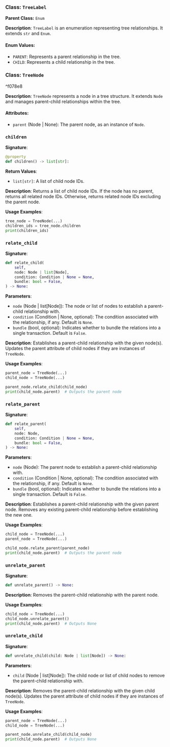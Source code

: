 
### Class: `TreeLabel`

**Parent Class:** `Enum`

**Description**:
`TreeLabel` is an enumeration representing tree relationships. It extends `str` and `Enum`.

#### Enum Values:
- `PARENT`: Represents a parent relationship in the tree.
- `CHILD`: Represents a child relationship in the tree.

### Class: `TreeNode`

^f078e8

**Description**:
`TreeNode` represents a node in a tree structure. It extends `Node` and manages parent-child relationships within the tree.

#### Attributes:
- `parent` (Node | None): The parent node, as an instance of `Node`.

### `children`

**Signature**:
```python
@property
def children() -> list[str]:
```

**Return Values**:
- `list[str]`: A list of child node IDs.

**Description**:
Returns a list of child node IDs. If the node has no parent, returns all related node IDs. Otherwise, returns related node IDs excluding the parent node.

**Usage Examples**:
```python
tree_node = TreeNode(...)
children_ids = tree_node.children
print(children_ids)
```

### `relate_child`

**Signature**:
```python
def relate_child(
    self,
    node: Node | list[Node],
    condition: Condition | None = None,
    bundle: bool = False,
) -> None:
```

**Parameters**:
- `node` (Node | list[Node]): The node or list of nodes to establish a parent-child relationship with.
- `condition` (Condition | None, optional): The condition associated with the relationship, if any. Default is `None`.
- `bundle` (bool, optional): Indicates whether to bundle the relations into a single transaction. Default is `False`.

**Description**:
Establishes a parent-child relationship with the given node(s). Updates the parent attribute of child nodes if they are instances of `TreeNode`.

**Usage Examples**:
```python
parent_node = TreeNode(...)
child_node = TreeNode(...)

parent_node.relate_child(child_node)
print(child_node.parent)  # Outputs the parent node
```

### `relate_parent`

**Signature**:
```python
def relate_parent(
    self,
    node: Node,
    condition: Condition | None = None,
    bundle: bool = False,
) -> None:
```

**Parameters**:
- `node` (Node): The parent node to establish a parent-child relationship with.
- `condition` (Condition | None, optional): The condition associated with the relationship, if any. Default is `None`.
- `bundle` (bool, optional): Indicates whether to bundle the relations into a single transaction. Default is `False`.

**Description**:
Establishes a parent-child relationship with the given parent node. Removes any existing parent-child relationship before establishing the new one.

**Usage Examples**:
```python
child_node = TreeNode(...)
parent_node = TreeNode(...)

child_node.relate_parent(parent_node)
print(child_node.parent)  # Outputs the parent node
```

### `unrelate_parent`

**Signature**:
```python
def unrelate_parent() -> None:
```

**Description**:
Removes the parent-child relationship with the parent node.

**Usage Examples**:
```python
child_node = TreeNode(...)
child_node.unrelate_parent()
print(child_node.parent)  # Outputs None
```

### `unrelate_child`

**Signature**:
```python
def unrelate_child(child: Node | list[Node]) -> None:
```

**Parameters**:
- `child` (Node | list[Node]): The child node or list of child nodes to remove the parent-child relationship with.

**Description**:
Removes the parent-child relationship with the given child node(s). Updates the parent attribute of child nodes if they are instances of `TreeNode`.

**Usage Examples**:
```python
parent_node = TreeNode(...)
child_node = TreeNode(...)

parent_node.unrelate_child(child_node)
print(child_node.parent)  # Outputs None
```
